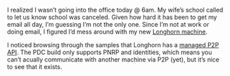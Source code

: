 I realized I wasn’t going into the office today @ 6am. My wife’s school
called to let us know school was canceled. Given how hard it has been to
get my email all day, I’m guessing I’m not the only one. Since I’m not
at work or doing email, I figured I’d mess around with my new [Longhorn
machine](http://devhawk.net/PermaLink.aspx?guid=37984176-3b89-4de2-9c34-40afa8c0b99a).

I noticed browsing through the samples that Longhorn has a [managed P2P
API](http://longhorn.msdn.microsoft.com/?//longhorn.msdn.microsoft.com/lhsdk/ref/system.net.peertopeer.aspx).
The PDC build only supports PNRP and identities, which means you can’t
acually communicate with another machine via P2P (yet), but it’s nice to
see that it exists.
